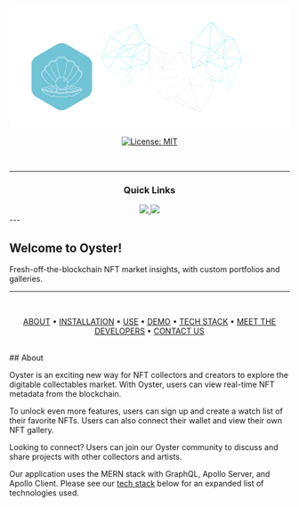![Oyster](/Assets/banner.png)

<div align='center'>

[![License: MIT](https://img.shields.io/github/license/joseobm92/oyster?style=flat-square)](https://opensource.org/licenses/MIT)
 
</div>

<br />

---

<div align='center'>
  
### Quick Links
  
<a href='https://github.com/joseobm92/Oyster#readme'>
  
<img src='https://img.shields.io/badge/DEPLOYED APPLICATION-blue?style=for-the-badge'>
  
</a>
  
<a href='https://docs.google.com/presentation/d/1rY8H5Ceu5Cy2kmdbILCvUFZSsU4lT0VYmer1xs_LR1s/edit?usp=sharing'>
  
<img src='https://img.shields.io/badge/PRESENTATION-yellow?style=for-the-badge'>
  
</a>
  
<br />
  
  
</div>
---

## Welcome to Oyster!

Fresh-off-the-blockchain NFT market insights, with custom portfolios and galleries. 

---

<br />

<div align="center">

[ABOUT](#-about) • 
[INSTALLATION](#installation) • 
[USE](#use) • 
[DEMO](#demo) • 
[TECH STACK](#tech-stack) •
[MEET THE DEVELOPERS](#meet-the-developers) • 
[CONTACT US](#contact-us) 


</div>

<br />
## About

Oyster is an exciting new way for NFT collectors and creators to explore the digitable collectables market. With Oyster, users can view real-time NFT metadata from the blockchain. 

To unlock even more features, users can sign up and create a watch list of their favorite NFTs. Users can also connect their wallet and view their own NFT gallery.

Looking to connect? Users can join our Oyster community to discuss and share projects with other collectors and artists. 

 Our application uses the MERN stack with GraphQL, Apollo Server, and Apollo Client. Please see our [tech stack](#tech-stack) below for an expanded list of technologies used.  

<br />
